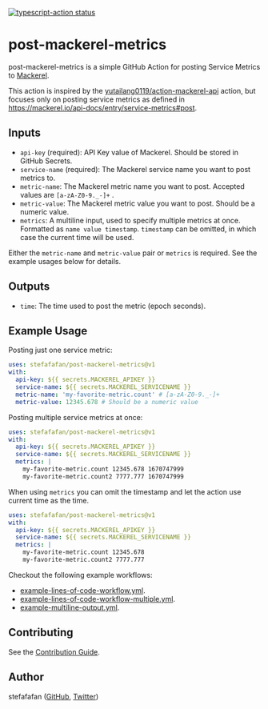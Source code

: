 <a href="https://github.com/actions/typescript-action/actions"><img alt="typescript-action status" src="https://github.com/actions/typescript-action/workflows/build-test/badge.svg"></a>

# post-mackerel-metrics

post-mackerel-metrics is a simple GitHub Action for posting Service Metrics to [Mackerel](https://mackerel.io/).

This action is inspired by the [yutailang0119/action-mackerel-api](https://github.com/yutailang0119/action-mackerel-api) action, but focuses only on posting service metrics as defined in https://mackerel.io/api-docs/entry/service-metrics#post.

## Inputs

- `api-key` (required): API Key value of Mackerel. Should be stored in GitHub Secrets.
- `service-name` (required): The Mackerel service name you want to post metrics to.
- `metric-name`: The Mackerel metric name you want to post. Accepted values are `[a-zA-Z0-9._-]+` .
- `metric-value`: The Mackerel metric value you want to post. Should be a numeric value.
- `metrics`: A multiline input, used to specify multiple metrics at once. Formatted as `name value timestamp`. `timestamp` can be omitted, in which case the current time will be used.

Either the `metric-name` and `metric-value` pair or `metrics` is required. See the example usages below for details.

## Outputs

- `time`: The time used to post the metric (epoch seconds).

## Example Usage

Posting just one service metric:

```yaml
uses: stefafafan/post-mackerel-metrics@v1
with:
  api-key: ${{ secrets.MACKEREL_APIKEY }}
  service-name: ${{ secrets.MACKEREL_SERVICENAME }}
  metric-name: 'my-favorite-metric.count' # [a-zA-Z0-9._-]+
  metric-value: 12345.678 # Should be a numeric value
```

Posting multiple service metrics at once:

```yaml
uses: stefafafan/post-mackerel-metrics@v1
with:
  api-key: ${{ secrets.MACKEREL_APIKEY }}
  service-name: ${{ secrets.MACKEREL_SERVICENAME }}
  metrics: |
    my-favorite-metric.count 12345.678 1670747999
    my-favorite-metric.count2 7777.777 1670747999
```

When using `metrics` you can omit the timestamp and let the action use current time as the time.

```yaml
uses: stefafafan/post-mackerel-metrics@v1
with:
  api-key: ${{ secrets.MACKEREL_APIKEY }}
  service-name: ${{ secrets.MACKEREL_SERVICENAME }}
  metrics: |
    my-favorite-metric.count 12345.678
    my-favorite-metric.count2 7777.777
```

Checkout the following example workflows:

- [example-lines-of-code-workflow.yml](https://github.com/stefafafan/post-mackerel-metrics/blob/main/.github/workflows/example-lines-of-code-workflow.yml).
- [example-lines-of-code-workflow-multiple.yml](https://github.com/stefafafan/post-mackerel-metrics/blob/main/.github/workflows/example-lines-of-code-workflow-multiple.yml).
- [example-multiline-output.yml](https://github.com/stefafafan/post-mackerel-metrics/blob/main/.github/workflows/example-multiline-output.yml).

## Contributing

See the [Contribution Guide](https://github.com/stefafafan/post-mackerel-metrics/blob/main/CONTRIBUTING.md).

## Author

stefafafan ([GitHub](https://github.com/stefafafan), [Twitter](https://twitter.com/stefafafan))
